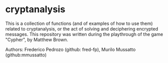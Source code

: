 # cryptanalysis
This is a collection of functions (and of examples of how to use them) related to cryptanalysis, or the act of solving and deciphering encrypted messages. This repository was written during the playthrough of the game "Cypher", by Matthew Brown.

Authors: Frederico Pedrozo (github: fred-fp), Murilo Mussatto (github:mmussatto)